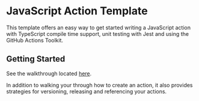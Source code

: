 # JavaScript Action Template

This template offers an easy way to get started writing a JavaScript action with TypeScript compile time support, unit testing with Jest and using the GitHub Actions Toolkit.

## Getting Started

See the walkthrough located [here](https://github.com/actions/toolkit/blob/master/docs/typescript-action.md).

In addition to walking your through how to create an action, it also provides strategies for versioning, releasing and referencing your actions.

